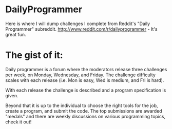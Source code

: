 DailyProgrammer
===============

Here is where I will dump challenges I complete from Reddit's "Daily Programmer" subreddit.
http://www.reddit.com/r/dailyprogrammer - It's great fun.

The gist of it:
===============

Daily programmer is a forum where the moderators release three challenges per week, on Monday, Wednesday, and Friday.
The challenge difficulty scales with each release (i.e. Mon is easy, Wed is medium, and Fri is hard).

With each release the challenge is described and a program specification is given.

Beyond that it is up to the individual to choose the right tools for the job, create a program, and submit the code.
The top submissions are awarded "medals" and there are weekly discussions on various programming topics, check it out!
